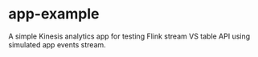 # app-example
A simple Kinesis analytics app for testing Flink stream VS table API using simulated app events stream.
